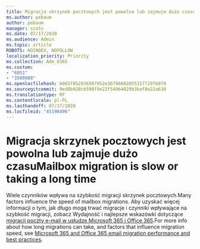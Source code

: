 ```yaml
---
title: Migracja skrzynek pocztowych jest powolna lub zajmuje dużo czasu
ms.author: pebaum
author: pebaum
manager: scotv
ms.date: 07/17/2020
ms.audience: Admin
ms.topic: article
ROBOTS: NOINDEX, NOFOLLOW
localization_priority: Priority
ms.collection: Adm_O365
ms.custom:
- "6051"
- "3500008"
ms.openlocfilehash: b065f8b2836507052e3b796602055317729fb970
ms.sourcegitcommit: 9ed8b920cb598f9e22f54964029b3bef8e22a630
ms.translationtype: MT
ms.contentlocale: pl-PL
ms.lasthandoff: 07/17/2020
ms.locfileid: "45198496"
---
```

# <a name="mailbox-migration-is-slow-or-taking-a-long-time"></a><span data-ttu-id="179fa-102">Migracja skrzynek pocztowych jest powolna lub zajmuje dużo czasu</span><span class="sxs-lookup"><span data-stu-id="179fa-102">Mailbox migration is slow or taking a long time</span></span>

<span data-ttu-id="179fa-103">Wiele czynników wpływa na szybkość migracji skrzynek pocztowych.</span><span class="sxs-lookup"><span data-stu-id="179fa-103">Many factors influence the speed of mailbox migrations.</span></span> <span data-ttu-id="179fa-104">Aby uzyskać więcej informacji o tym, jak długo mogą trwać migracje i czynniki wpływające na szybkość migracji, zobacz Wydajność i najlepsze wskazówki dotyczące [migracji poczty e-mail w usłudze Microsoft 365 i Office 365](https://docs.microsoft.com/exchange/mailbox-migration/office-365-migration-best-practices).</span><span class="sxs-lookup"><span data-stu-id="179fa-104">For more info about how long migrations can take, and factors that influence migration speed, see [Microsoft 365 and Office 365 email migration performance and best practices](https://docs.microsoft.com/exchange/mailbox-migration/office-365-migration-best-practices).</span></span>
